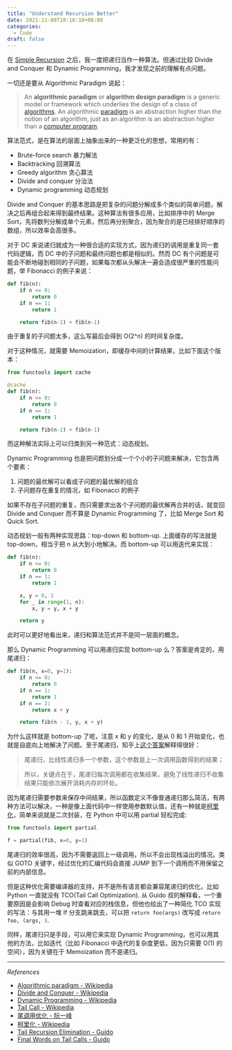 ```yaml
---
title: "Understand Recursion Better"
date: 2021-11-08T18:18:10+08:00
categories:
  - Code
draft: false
---
```


在 [Simple Recursion](/posts/simple-recursion.md) 之后，我一度把递归当作一种算法。但通过比较 Divide and Conquer 和 Dynamic Programming，我才发现之前的理解有点问题。

一切还是要从 Algorithmic Paradigm 说起：

> An **algorithmic paradigm** or **algorithm design paradigm** is a generic model or framework which underlies the design of a class of [algorithms](https://en.wikipedia.org/wiki/Algorithm). An algorithmic [paradigm](https://en.wikipedia.org/wiki/Paradigm) is an abstraction higher than the notion of an algorithm, just as an algorithm is an abstraction higher than a [computer program](https://en.wikipedia.org/wiki/Computer_program).

算法范式，是在算法的层面上抽象出来的一种更泛化的思想，常用的有：

- Brute-force search 暴力解法
- Backtracking 回溯算法
- Greedy algorithm 贪心算法
- Divide and conquer 分治法
- Dynamic programming 动态规划

Divide and Conquer 的基本思路是把复杂的问题分解成多个类似的简单问题，解决之后再组合起来得到最终结果。这种算法有很多应用，比如排序中的 Merge Sort，先将数列分解成单个元素，然后再分别聚合，因为聚合的是已经排好顺序的数组，所以效率会高很多。

对于 DC 来说递归就成为一种很合适的实现方式，因为递归的调用是重复同一套代码逻辑，而 DC 中的子问题和最终问题也都是相似的。然而 DC 有个问题是可能会不断地碰到相同的子问题，如果每次都从头解决一遍会造成很严重的性能问题，举 Fibonacci 的例子来说：

```python
def fib(n):
    if n <= 0:
        return 0
    if n == 1:
        return 1

    return fib(n-2) + fib(n-1)
```

由于重复的子问题太多，这么写最后会得到 O(2^n) 的时间复杂度。

对于这种情况，就需要 Memoization，即缓存中间的计算结果，比如下面这个版本：

```python
from functools import cache

@cache
def fib(n):
    if n <= 0:
        return 0
    if n == 1:
        return 1

    return fib(n-2) + fib(n-1)
```

而这种解法实际上可以归类到另一种范式：动态规划。

Dynamic Programming 也是把问题划分成一个个小的子问题来解决，它包含两个要素：

1. 问题的最优解可以看成子问题的最优解的组合
2. 子问题存在重复的情况，如 Fibonacci 的例子

如果不存在子问题的重复，而只需要求出各个子问题的最优解再合并的话，就变回 Divide and Conquer 而不算是 Dynamic Programming 了，比如 Merge Sort 和 Quick Sort.

动态规划一般有两种实现思路：top-down 和 bottom-up. 上面缓存的写法就是 top-down，相当于把 n 从大到小地解决。而 bottom-up 可以用迭代来实现：

```python
def fib(n):
    if n <= 0:
        return 0
    if n == 1:
        return 1

    x, y = 0, 1
    for _ in range(1, n):
        x, y = y, x + y

    return y
```

此时可以更好地看出来，递归和算法范式并不是同一层面的概念。

那么 Dynamic Programming 可以用递归实现 bottom-up 么？答案是肯定的，用尾递归：

```python
def fib(n, x=0, y=1):
    if n <= 0:
        return 0
    if n == 1:
        return 1
    if n == 2:
        return x + y

    return fib(n - 1, y, x + y)
```

为什么这样就是 bottom-up 了呢，注意 x 和 y 的变化，是从 0 和 1 开始变化，也就是自底向上地解决了问题。至于尾递归，知乎上[这个答案](https://www.zhihu.com/question/20761771/answer/57214778)解释得很好：

> 尾递归，比线性递归多一个参数，这个参数是上一次调用函数得到的结果；

> 所以，关键点在于，尾递归每次调用都在收集结果，避免了线性递归不收集结果只能依次展开消耗内存的坏处。

因为尾递归需要参数来保存中间结果，所以函数定义不像普通递归那么简洁，有两种方法可以解决，一种是像上面代码中一样使用参数默认值，还有一种就是[柯里化](https://en.wikipedia.org/wiki/Currying)，简单来说就是二次封装，在 Python 中可以用 partial 轻松完成:

```python
from functools import partial

f = partial(fib, x=0, y=1)
```

尾递归的效率很高，因为不需要返回上一级调用，所以不会出现栈溢出的情况。类似 GOTO 关键字，经过优化的汇编代码会直接 JUMP 到下一个调用而不用保留之前的内部信息。

但是这种优化需要编译器的支持，并不是所有语言都会兼容尾递归的优化，比如 Python 一直就没有 TCO(Tail Call Optimization). 从 Guido 叔的解释看，一个重要原因是会影响 Debug 时查看对应的栈信息，但他也给出了一种简化 TCO 实现的写法：与其用一堆 If 分支跳来跳去，可以把 `return foo(args)` 改写成 `return foo, (args, )`.

同样，尾递归只是手段，可以用它来实现 Dynamic Programming，也可以用其他的方法，比如迭代（比如 Fibonacci 中迭代的复杂度更低，因为只需要 O(1) 的空间），因为关键在于 Memoization 而不是递归。

---

*References*

- [Algorithmic paradigm - Wikipedia](https://en.wikipedia.org/wiki/Algorithmic_paradigm)
- [Divide and Conquer - Wikipedia](https://en.wikipedia.org/wiki/Divide-and-conquer_algorithm)
- [Dynamic Programming - Wikipedia](https://en.wikipedia.org/wiki/Dynamic_programming)
- [Tail Call - Wikipedia](https://en.wikipedia.org/wiki/Tail_call)
- [尾调用优化 - 阮一峰](https://www.ruanyifeng.com/blog/2015/04/tail-call.html)
- [柯里化 - Wikipedia](https://en.wikipedia.org/wiki/Currying)
- [Tail Recursion Elimination - Guido](http://neopythonic.blogspot.com/2009/04/tail-recursion-elimination.html)
- [Final Words on Tail Calls - Guido](http://neopythonic.blogspot.com/2009/04/final-words-on-tail-calls.html)
